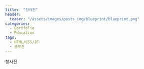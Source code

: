 ```yaml
---
title:  "청사진"
header:
  teaser: "/assets/images/posts_img/blueprint/blueprint.png"
categories:
  - Eortfolio
  - Pducation
tags:
  - HTML/CSS/JS
  - 공모전
---
```


청사진